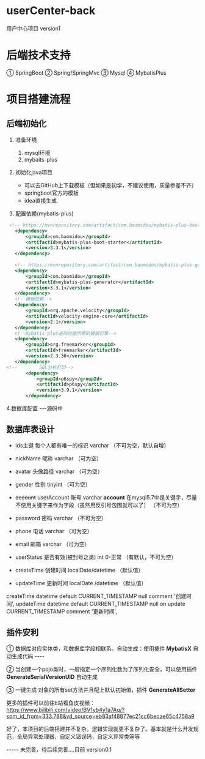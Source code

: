 # userCenter-back
用户中心项目 version1
# 后端技术支持
① SpringBoot 
② Spring/SpringMvc
③ Mysql
④ MybatisPlus
# 项目搭建流程
## 后端初始化
1. 准备环境

   1. mysql环境
   2. mybaits-plus

2. 初始化java项目

   - 可以去GitHub上下载模板（但如果是初学，不建议使用，质量参差不齐）
   - springboot官方的模板
   - idea直接生成

3. 配置依赖(mybatis-plus)
 
 ```xml
  <!-- https://mvnrepository.com/artifact/com.baomidou/mybatis-plus-boot-starter -->
    <dependency>
        <groupId>com.baomidou</groupId>
        <artifactId>mybatis-plus-boot-starter</artifactId>
        <version>3.3.1</version>
    </dependency>
   
    <!-- https://mvnrepository.com/artifact/com.baomidou/mybatis-plus-generator 生成器依赖-->
    <dependency>
        <groupId>com.baomidou</groupId>
        <artifactId>mybatis-plus-generator</artifactId>
        <version>3.3.1</version>
    </dependency>
    <!--模板依赖-->
    <dependency>
        <groupId>org.apache.velocity</groupId>
        <artifactId>velocity-engine-core</artifactId>
        <version>2.1</version>
    </dependency>
    <!--mybatis-plus逆向功能所需的模板引擎-->
    <dependency>
        <groupId>org.freemarker</groupId>
        <artifactId>freemarker</artifactId>
        <version>2.3.30</version>
    </dependency>
<!--        SQL分析打印-->
        <dependency>
            <groupId>p6spy</groupId>
            <artifactId>p6spy</artifactId>
            <version>3.9.1</version>
        </dependency>
```
 
 
 4.数据库配置 ---源码中
 
## 数据库表设计
- ids主键 每个人都有唯一的标识 varchar （不可为空，默认自增）
- nickName 昵称 varchar （可为空）
- avatar 头像路径 varchar （可为空）
- gender 性别 tinyint （可为空）
- ~~account~~ userAccount 账号 varchar  **account** 在mysql5.7中是关键字，尽量不使用关键字来作为字段（虽然用反引号包围就可以了） （不可为空）
- password 密码 varchar  （不可为空）
- phone 电话 varchar （可为空）
- email 邮箱 varchar （可为空）
- userStatus 是否有效(被封号之类) int    0-正常 （有默认，不可为空）

- createTime 创建时间 localDate/datetime  （默认值）

- updateTime 更新时间 localDate /datetime  （默认值）
<!--创建的时候可以直接为时间指定默认并且随着记录改变跟着改变，当然也可以用后面的mysqlbatis自动填充功能-->
 createTime   datetime default CURRENT_TIMESTAMP null comment '创建时间',
 updateTime   datetime default CURRENT_TIMESTAMP null on update CURRENT_TIMESTAMP comment '更新时间',
       
 ## 插件安利
  ① 数据库对应实体类，和数据库字段相联系。自动生成：使用插件 **MybatisX** 自动生成代码 ----
  
  ② 当创建一个pojo类时，一般指定一个序列化数为了序列化安全，可以使用插件 **GenerateSerialVersionUID** 自动生成
  
  ③ 一键生成 对象的所有set方法并且配上默认初始值，插件 **GenerateAllSetter**
  
  更多的插件可以前往b站看鱼皮视频： https://www.bilibili.com/video/BV1yb4y1a7Aq/?spm_id_from=333.788&vd_source=eb83af48877ec21cc6becae65c4758a9
  
  好了，本项目的后端搭建并不复杂，逻辑实现就更不复杂了。基本就是什么开发规范，全局异常处理器，自定义错误码，自定义异常类等等
  
  ----- 未完善，待后续完善....目前 version0.1
   
